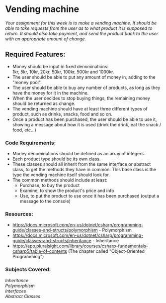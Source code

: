 # Vending machine

*Your assignment for this week is to make a vending machine. It should be able to take requests from the user as to what product it is supposed to return. It should also take payment, and send the product back to the user with an appropriate amount of change.*

## Required Features:

* Money should be input in fixed denominations:<br />
1kr, 5kr, 10kr, 20kr, 50kr, 100kr, 500kr and 1000kr.
* The user should be able to put any amount of money in, adding to the "money pool".
* The user should be able to buy any number of products, as long as they have the money for it in the machine.
* When the user decides to stop buying things, the remaining money should be returned as change.
* The vending machine should have at least three different types of product, such as drinks, snacks, food and so on.
* Once a product has been purchased, the user should be able to use it, showing a message about how it is used (drink the drink, eat the snack / food, etc...)

### Code Requirements:

* Money denominations should be defined as an array of integers.
* Each product type should be its own class.
* These classes should all inherit from the same interface or abstract class, to get the methods they have in common. This base class is the type the vending machine itself should look for.
* The common methods should include at least:
    * Purchase, to buy the product
    * Examine, to show the product's price and info
    * Use, to put the product to use once it has been purchased (output a message to the console)

### Resources:
* https://docs.microsoft.com/en-us/dotnet/csharp/programming-guide/classes-and-structs/polymorphism - Polymorphism
* https://docs.microsoft.com/en-us/dotnet/csharp/programming-guide/classes-and-structs/inheritance - Inheritance
* https://app.pluralsight.com/library/courses/csharp-fundamentals-csharp5/table-of-contents (The chapter called "Object-Oriented Programming")

### Subjects Covered:
*Inheritance*<br />
*Polymorphism*<br />
*Interfaces*<br />
*Abstract Classes*
